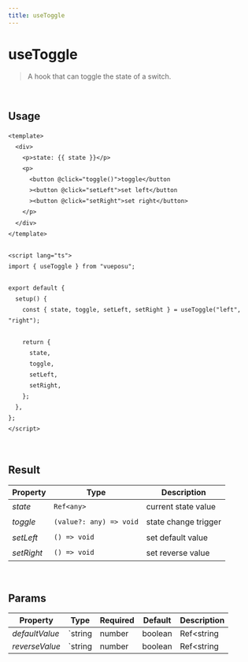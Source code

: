 ```yaml
---
title: useToggle
---
```


# useToggle

> A hook that can toggle the state of a switch.

<br />

## Usage

<script>
import UseToggleDemo from './.vitepress/components/UseToggleDemo.vue'

export default {
  components: {
    UseToggleDemo
  }
}
</script>
<UseToggleDemo />

```vue
<template>
  <div>
    <p>state: {{ state }}</p>
    <p>
      <button @click="toggle()">toggle</button
      ><button @click="setLeft">set left</button
      ><button @click="setRight">set right</button>
    </p>
  </div>
</template>

<script lang="ts">
import { useToggle } from "vueposu";

export default {
  setup() {
    const { state, toggle, setLeft, setRight } = useToggle("left", "right");

    return {
      state,
      toggle,
      setLeft,
      setRight,
    };
  },
};
</script>
```

<br />

<style>code { line-height: 1.85em; }</style>

## Result

| Property   | Type                    | Description          |
| ---------- | ----------------------- | -------------------- |
| _state_    | `Ref<any>`              | current state value  |
| _toggle_   | `(value?: any) => void` | state change trigger |
| _setLeft_  | `() => void`            | set default value    |
| _setRight_ | `() => void`            | set reverse value    |

<br />

## Params

| Property       | Type    | Required | Default | Description |
| -------------- | ------- | -------- | ------- | ----------- |
| _defaultValue_ | `string | number   | boolean | Ref<string  | number | boolean>` | `false` | `true` | set the default value |
| _reverseValue_ | `string | number   | boolean | Ref<string  | number | boolean>` | `false` | `!defaultValue` | set the reverse value |
